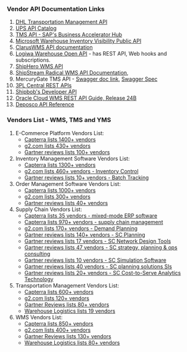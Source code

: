### Vendor API Documentation Links

1. [DHL Transportation Management API](https://developer.dhl.com/api-reference/transportation-management)
1. [UPS API Catalog](https://developer.ups.com/catalog?loc=en_US)
1. [TMS API - SAP's Business Accelerator Hub](https://api.sap.com/package/TmsForCloudPub/rest)
1. [Microsoft Warehouse Inventory Visibility Public API](https://learn.microsoft.com/en-us/dynamics365/supply-chain/inventory/inventory-visibility-api)
1. [ClarusWMS API documentation](https://documentation.claruswms.co.uk/)
1. [Logiwa Warehouse Open API](https://developer.logiwa.com/?id=5e209fbee6466c2b285d6dc2) - has REST API, Web hooks and subscriptions.
1. [ShipHero WMS API](https://developer.shiphero.com/)
1. [ShipStream Radical WMS API Documentation](https://docs.shipstream.io/),
1. MercuryGate TMS API - [Swagger doc link](https://qa-api-docs.mercurygate.net/documentation/webjars/swagger-ui/index.html), [Swagger Spec](https://qa-api-docs.mercurygate.net/documentation/api-docs)
1. [3PL Central REST APIs](https://developer.3plcentral.com/#intro)
1. [Shipbob's Developer API](https://developer.shipbob.com/)
1. [Oracle Cloud WMS REST API Guide, Release 24B](https://docs.oracle.com/en/cloud/saas/warehouse-management/24b/owmre/change-history.html#u30239948)
1. [Deposco API Reference](https://developer.deposco.com/docs/reference)

### Vendors List - WMS, TMS and YMS

1. E-Commerce Platform Vendors List:
    * [Capterra lists 1400+ vendors](https://www.capterra.in/directory/3/ecommerce/software)
    * [g2.com lists 430+ vendors](https://www.g2.com/categories/e-commerce-platforms)
    * [Gartner reviews lists 100+ vendors](https://www.gartner.com/reviews/market/digital-commerce)
1. Inventory Management Software Vendors List:
    * [Capterra lists 1300+ vendors](https://www.capterra.com/inventory-management-software)
    * [g2.com lists 460+ vendors - Inventory Control](https://www.g2.com/categories/inventory-control-software)
    * [Gartner reviews lists 10+ vendors - Batch Tracking](https://www.gartner.com/reviews/market/batch-tracking-software)
1. Order Management Software Vendors List:
    * [Capterra lists 1000+ vendors](https://www.capterra.com/order-management-software)
    * [g2.com lists 300+ vendors](https://www.g2.com/categories/order-management)
    * [Gartner reviews lists 40+ vendors](https://www.gartner.com/reviews/market/retail-distributed-order-management-systems)
1. Supply Chain Vendors List:
    * [Capterra lists 35 vendors - mixed-mode ERP software](https://www.g2.com/categories/mixed-mode-erp)
    * [Capterra lists 970+ vendors - supply chain management](https://www.capterra.com/supply-chain-management-software)
    * [g2.com lists 170+ vendors - Demand Planning](https://www.g2.com/categories/demand-planning)
    * [Gartner reviews lists 140+ vendors - SC Planning](https://www.gartner.com/reviews/market/supply-chain-planning-solutions)
    * [Gartner reviews lists 17 vendors - SC Network Design Tools](https://www.gartner.com/reviews/market/supply-chain-network-design-tools)
    * [Gartner reviews lists 47 vendors - SC strategy, planning & ops consulting](https://www.gartner.com/reviews/market/supply-chain-strategy-planning-and-operations-consulting)
    * [Gartner reviews lists 10 vendors - SC Simulation Software](https://www.gartner.com/reviews/market/supply-chain-simulation-software)
    * [Gartner reviews lists 40 vendors - SC planning solutions SIs](https://www.gartner.com/reviews/market/supply-chain-planning-solutions-systems-integrators)
    * [Gartner reviews lists 20+ vendors - SC Cost-to-Serve Analytics Technology](https://www.gartner.com/reviews/market/supply-chain-cost-to-serve-analytics-technology)
1. Transportation Management Vendors List:
    * [Capterra lists 600+ vendors](https://www.capterra.com/transportation-management-software)
    * [g2.com lists 120+ vendors](https://www.g2.com/categories/trucking)
    * [Gartner Reviews lists 80+ vendors](https://www.gartner.com/reviews/market/transportation-management-systems)
    * [Warehouse Logistics lists 19 vendors](https://www.warehouse-logistics.com/Website/default.aspx?navid=48&sprachID=3&systemtyp=tms)
1. WMS Vendors List:
    * [Capterra lists 850+ vendors](https://www.capterra.co.uk/directory/30005/warehouse-management/software)
    * [g2.com lists 400+ vendors](https://www.g2.com/categories/warehouse-management)
    * [Gartner Reviews lists 130+ vendors](https://www.gartner.com/reviews/market/warehouse-management-systems)
    * [Warehouse Logistics lists 80+ vendors](https://www.warehouse-logistics.com/Website/default.aspx?navid=48&sprachID=3&systemtyp=wms)
